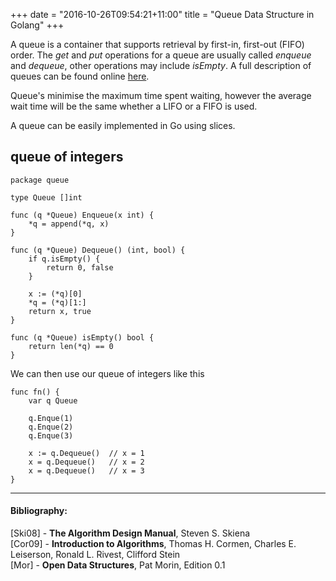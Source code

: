 +++
date = "2016-10-26T09:54:21+11:00"
title = "Queue Data Structure in Golang"
+++

A queue is a container that supports retrieval by first-in, first-out (FIFO)
order. The *get* and *put* operations for a queue are usually called *enqueue* and
*dequeue*, other operations may include *isEmpty*. A full description of
queues can be found online [here](http://opendatastructures.org).

Queue's minimise the maximum time spent waiting, however the average wait time
will be the same whether a LIFO or a FIFO is used.

<!--more-->

A queue can be easily implemented in Go using slices.

## queue of integers
```
package queue

type Queue []int

func (q *Queue) Enqueue(x int) {
	*q = append(*q, x)
}

func (q *Queue) Dequeue() (int, bool) {
	if q.isEmpty() {
		return 0, false
	}

	x := (*q)[0]
	*q = (*q)[1:]
	return x, true
}

func (q *Queue) isEmpty() bool {
	return len(*q) == 0
}
```

We can then use our queue of integers like this
```
func fn() {
    var q Queue

    q.Enque(1)
    q.Enque(2)
    q.Enque(3)

    x := q.Dequeue()  // x = 1
    x = q.Dequeue()   // x = 2
    x = q.Dequeue()   // x = 3
}
```

---
#### Bibliography:
[Ski08] - **The Algorithm Design Manual**, Steven S. Skiena  
[Cor09] - **Introduction to Algorithms**, Thomas H. Cormen, Charles E. Leiserson,
Ronald L. Rivest, Clifford Stein  
[Mor] - **Open Data Structures**, Pat Morin, Edition 0.1  

